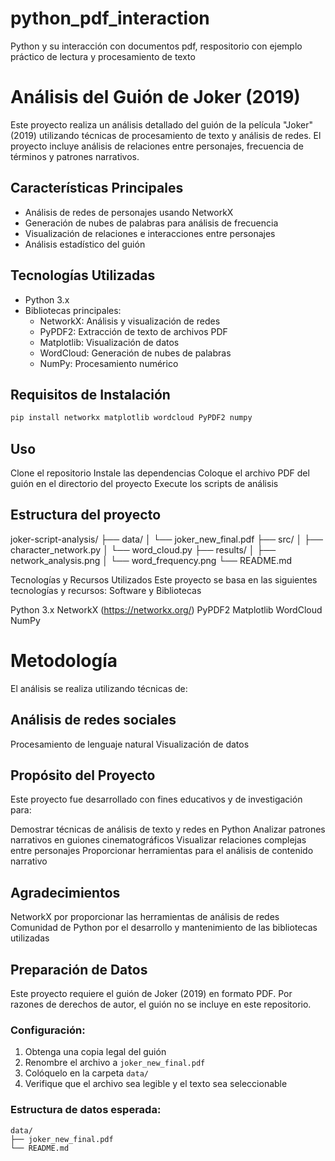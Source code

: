 # python_pdf_interaction
Python y su interacción con documentos pdf, respositorio con ejemplo práctico de lectura y procesamiento de texto

# Análisis del Guión de Joker (2019)

Este proyecto realiza un análisis detallado del guión de la película "Joker" (2019) utilizando técnicas de procesamiento de texto y análisis de redes. El proyecto incluye análisis de relaciones entre personajes, frecuencia de términos y patrones narrativos.

## Características Principales

- Análisis de redes de personajes usando NetworkX
- Generación de nubes de palabras para análisis de frecuencia
- Visualización de relaciones e interacciones entre personajes
- Análisis estadístico del guión

## Tecnologías Utilizadas

- Python 3.x
- Bibliotecas principales:
  - NetworkX: Análisis y visualización de redes
  - PyPDF2: Extracción de texto de archivos PDF
  - Matplotlib: Visualización de datos
  - WordCloud: Generación de nubes de palabras
  - NumPy: Procesamiento numérico

## Requisitos de Instalación

```bash
pip install networkx matplotlib wordcloud PyPDF2 numpy
```

## Uso

Clone el repositorio
Instale las dependencias
Coloque el archivo PDF del guión en el directorio del proyecto
Execute los scripts de análisis

## Estructura del proyecto

joker-script-analysis/
├── data/
│   └── joker_new_final.pdf
├── src/
│   ├── character_network.py
│   └── word_cloud.py
├── results/
│   ├── network_analysis.png
│   └── word_frequency.png
└── README.md

Tecnologías y Recursos Utilizados
Este proyecto se basa en las siguientes tecnologías y recursos:
Software y Bibliotecas

Python 3.x
NetworkX (https://networkx.org/)
PyPDF2
Matplotlib
WordCloud
NumPy


# Metodología
El análisis se realiza utilizando técnicas de:

## Análisis de redes sociales
Procesamiento de lenguaje natural
Visualización de datos

## Propósito del Proyecto
Este proyecto fue desarrollado con fines educativos y de investigación para:

Demostrar técnicas de análisis de texto y redes en Python
Analizar patrones narrativos en guiones cinematográficos
Visualizar relaciones complejas entre personajes
Proporcionar herramientas para el análisis de contenido narrativo

## Agradecimientos

NetworkX por proporcionar las herramientas de análisis de redes
Comunidad de Python por el desarrollo y mantenimiento de las bibliotecas utilizadas


## Preparación de Datos

Este proyecto requiere el guión de Joker (2019) en formato PDF. Por razones de derechos de autor, el guión no se incluye en este repositorio.

### Configuración:
1. Obtenga una copia legal del guión
2. Renombre el archivo a `joker_new_final.pdf`
3. Colóquelo en la carpeta `data/`
4. Verifique que el archivo sea legible y el texto sea seleccionable

### Estructura de datos esperada:
```text
data/
├── joker_new_final.pdf
└── README.md
